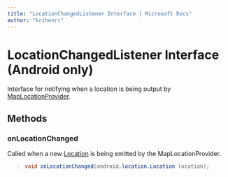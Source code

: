 ```yaml
---
title: "LocationChangedListener Interface | Microsoft Docs"
author: "krihenri"
---
```


# LocationChangedListener Interface (Android only)

Interface for notifying when a location is being output by [MapLocationProvider](maplocationprovider-class.md).

## Methods

### onLocationChanged

Called when a new [Location](https://developer.android.com/reference/android/location/Location) is being emitted by the MapLocationProvider.

>```java
> void onLocationChanged(android.location.Location location);
>```
